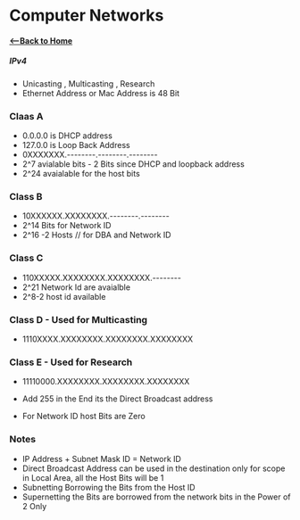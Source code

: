 # Computer Networks 
#### [<--Back to Home](../Readme.md)

##### IPv4 
* Unicasting , Multicasting , Research
* Ethernet Address or Mac Address is 48 Bit

### Claas A

* 0.0.0.0 is DHCP address
* 127.0.0 is Loop Back Address 
* 0XXXXXXX.--------.--------.--------
* 2^7 avialable bits - 2 Bits since DHCP and loopback address
* 2^24  avaialable for the host bits 

### Class B

* 10XXXXXX.XXXXXXXX.--------.--------
* 2^14 Bits for Network ID
* 2^16 -2 Hosts // for DBA and Network ID

### Class C

* 110XXXXX.XXXXXXXX.XXXXXXXX.--------
* 2^21 Network Id are avaialble  
* 2^8-2 host id available  

### Class D - Used for Multicasting

* 1110XXXX.XXXXXXXX.XXXXXXXX.XXXXXXXX

### Class E - Used for Research

* 11110000.XXXXXXXX.XXXXXXXX.XXXXXXXX

* Add 255 in the End its the Direct Broadcast address 
* For Network ID host Bits are Zero

### Notes
* IP Address + Subnet Mask ID = Network ID  
* Direct Broadcast Address can be used in the destination only for scope in Local Area, all the Host Bits will be 1
* Subnetting Borrowing the Bits from the Host ID  
* Supernetting the Bits are borrowed from the network bits in the Power of 2 Only







